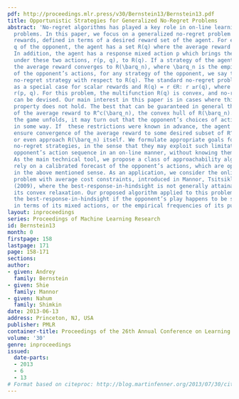```yaml
---
pdf: http://proceedings.mlr.press/v30/Bernstein13/Bernstein13.pdf
title: Opportunistic Strategies for Generalized No-Regret Problems
abstract: 'No-regret algorithms has played a key role in on-line learning and prediction
  problems. In this paper, we focus on a generalized no-regret problem with vector-valued
  rewards, defined in terms of a desired reward set of the agent. For each mixed action
  q of the opponent, the agent has a set R(q) where the average reward should reside.
  In addition, the agent has a response mixed action p which brings the expected reward
  under these two actions, r(p, q), to R(q). If a strategy of the agent ensures that
  the average reward converges to R(\barq_n), where \barq_n is the empirical distribution
  of the opponent’s actions, for any strategy of the opponent, we say that it is a
  no-regret strategy with respect to R(q). The standard no-regret problem is obtained
  as a special case for scalar rewards and R(q) = r ∈R: r ≥r(q), where r(q) = \max_p
  r(p, q). For this problem, the multifunction R(q) is convex, and no-regret strategies
  can be devised. Our main interest in this paper is in cases where this convexity
  property does not hold. The best that can be guaranteed in general then is the convergence
  of the average reward to R^c(\barq_n), the convex hull of R(\barq_n). However, as
  the game unfolds, it may turn out that the opponent’s choices of actions are limited
  in some way. If  these restrictions were known in advance, the agent could possibly
  ensure convergence of the average reward to some desired subset of R^c(\barq_n),
  or even approach R(\barq_n) itself. We formulate appropriate goals for opportunistic
  no-regret strategies, in the sense that they may exploit such limitations on the
  opponent’s action sequence in an on-line manner, without knowing them beforehand.
  As the main technical tool, we propose a class of approachability algorithms that
  rely on a calibrated forecast of the opponent’s actions, which are opportunistic
  in the above mentioned sense. As an application, we consider the online no-regret
  problem with average cost constraints, introduced in Mannor, Tsitsiklis, and Yu
  (2009), where the best-response-in-hindsight is not generally attainable, but only
  its convex relaxation. Our proposed algorithm applied to this problem does attain
  the best-response-in-hindsight if the opponent’s play happens to be stationary (either
  in terms of its mixed actions, or the empirical frequencies of its pure actions).'
layout: inproceedings
series: Proceedings of Machine Learning Research
id: Bernstein13
month: 0
firstpage: 158
lastpage: 171
page: 158-171
sections: 
author:
- given: Andrey
  family: Bernstein
- given: Shie
  family: Mannor
- given: Nahum
  family: Shimkin
date: 2013-06-13
address: Princeton, NJ, USA
publisher: PMLR
container-title: Proceedings of the 26th Annual Conference on Learning Theory
volume: '30'
genre: inproceedings
issued:
  date-parts:
  - 2013
  - 6
  - 13
# Format based on citeproc: http://blog.martinfenner.org/2013/07/30/citeproc-yaml-for-bibliographies/
---
```

